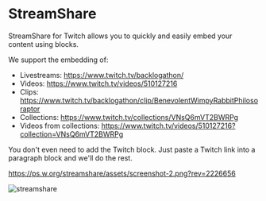 # StreamShare

StreamShare for Twitch allows you to quickly and easily embed your content using blocks.

We support the embedding of:

* Livestreams: https://www.twitch.tv/backlogathon/
* Videos: https://www.twitch.tv/videos/510127216
* Clips: https://www.twitch.tv/backlogathon/clip/BenevolentWimpyRabbitPhilosoraptor
* Collections: https://www.twitch.tv/collections/VNsQ6mVT2BWRPg
* Videos from collections: https://www.twitch.tv/videos/510127216?collection=VNsQ6mVT2BWRPg

You don't even need to add the Twitch block. Just paste a Twitch link into a paragraph block and we'll do the rest.

https://ps.w.org/streamshare/assets/screenshot-2.png?rev=2226656

![streamshare](https://ps.w.org/streamshare/assets/screenshot-2.png?rev=2226656 "StreamShare")
